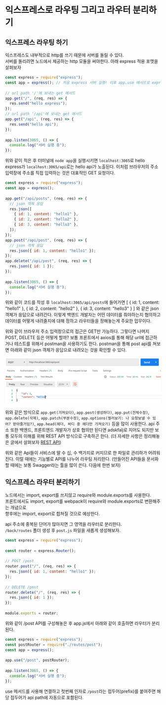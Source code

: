 ﻿# 익스프레스로 라우팅 그리고 라우터 분리하기

## 익스프레스 라우팅 하기

익스프레스도 내부적으로 http를 쓰기 때문에 서버를 돌릴 수 있다.  
서버를 돌리려면 노드에서 제공하는 http 모듈을 써야한다. 아래 express 적용 포맷을 살펴보자

```jsx
const express = require("express");
const app = express(); // 처음 express 서버 실행! 이후 app.use 메서드로 express 서버에 미들웨어를 장착한다.

// url path '/'에 보내는 get 메서드
app.get("/", (req, res) => {
  res.send("hello express");
});
// url path '/api'에 보내는 get 메서드
app.get("/api", (req, res) => {
  res.send("hello api");
});

app.listen(3065, () => {
  console.log("서버 실행 중");
});
```

위와 같이 적은 후 터미널에 `node app`을 실행시키면 `localhost:3065`로 hello express가 `localhost:3065/api`로는 hello api가 노출된다. 이처럼 브라우저의 주소입력창에 주소를 직접 입력하는 것은 대표적인 GET 요청이다.

```jsx
const express = require("express");
const app = express();

app.get("/api/posts", (req, res) => {
  // json 객체 응답
  res.json([
    { id: 1, content: "hello1" },
    { id: 2, content: "hello2" },
    { id: 3, content: "hello3" },
  ]);
});
app.post("/api/post", (req, res) => {
  // json 객체 응답
  res.json({ id: 1, content: "hello1" });
});
app.delete("/api/post", (req, res) => {
  res.json({ id: 1 });
});

app.listen(3065, () => {
  console.log("서버 실행 중");
});
```

위와 같이 코드를 작성 후 `localhost:3065/api/posts`에 들어가면 [ { id: 1, content: "hello1" }, { id: 2, content: "hello2" }, { id: 3, content: "hello3" } ] 와 같은 json 객체가 응답으로 내려간다. 이렇게 백엔드 개발자는 어떤 데이터를 줘야하는지 협의하고 데이터를 어떻게 내려줄지에 대해 정하고 라우터들을 정해놓는게 주요한 업무이다.

위와 같이 브라우저 주소 입력창으로의 접근은 GET만 가능하다. 그렇다면 나머지 POST, DELETE 등은 어떻게 할까? 보통 프론트에서 axios를 통해 해당 url에 접근하거나 테스트를 위해서 postman을 사용하기도 한다. postman을 통해 post api를 쳐보면 아래와 같이 json 객체가 응답으로 내려오는 것을 확인할 수 있다.

![](../../img/210223-1.png)

위와 같은 방식으로 `app.get(가져오다)`, `app.post(생성하다)`, `app.put(전체수정)`, `app.delete(삭제)`, `app.patch(부분수정)`, `app.options(찔러보기: 나 요청보낼 수 있어? 받아줄거임?)`, `app.head(헤더, 바디 중 헤더만 가져오기)` 등을 많이 사용한다. api 주소 또한 백엔드, 프론트엔드 개발자가 상호 협의만 된다면 adskfalj로 지어도 되지만 보통 모두의 이해를 위해 REST API 방식으로 구축하곤 한다.
(더 자세한 사항은 정리해놓은 글에서 살펴보자 [REST API](https://www.notion.so/REST-API-3ab095c472974407a227580e91b02da9))

위와 같은 Api들이 서비스에 딸 수 십, 수 백가지로 커지므로 한 파일로 관리하가 어려워진다. 이럴 때에는 기능별로 API를 나누어 라우팅 처리한다. (만들어진 API들을 문서화할 때에는 보통 Swagger라는 툴을 많이 쓴다. 다음에 한번 보자)

## 익스프레스 라우터 분리하기

노드에서는 import, export를 쓰지않고 require와 module.exports를 사용한다.  
프론트에서도 import, export를 webpack이 require와 module.exports로 변환해주는 개념으로  
향후에는 import, export로 합쳐질 것으로 예상한다.

api 주소에 중복된 단어가 많아지면 그 영역을 라우터로 분리한다.  
`/back/routes` 폴더 생성 후 `post.js` 파일을 새롭게 생성해보자.

```jsx
const express = require("express");

const router = express.Router();

// POST /post
router.post("/", (req, res) => {
  res.json({ id: 1, content: "hello1" });
});

// DELETE /post
router.delete("/", (req, res) => {
  res.json({ id: 1 });
});

module.exports = router;
```

위와 같이 /post API를 구성해놓은 후 app.js에서 아래와 같이 호출하면 라우터가 분리된다.

```jsx
const express = require("express");
const postRouter = require("./routes/post");
const app = express();

app.use("/post", postRouter);

app.listen(3065, () => {
  console.log("서버 실행 중");
});
```

use 메서드를 사용해 연결하고 첫번째 인자로 `/post`라는 접두어(prefix)를 붙여주면 해당 접두어가 api path에 자동으로 포함된다.
